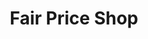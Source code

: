---
title: "Fair Price Shop"
url: /karachi/fair-price-shop-plot-r-37-sector-15-a-sector-15-a-5-buffer-zone/
shop: Dorfladen
---